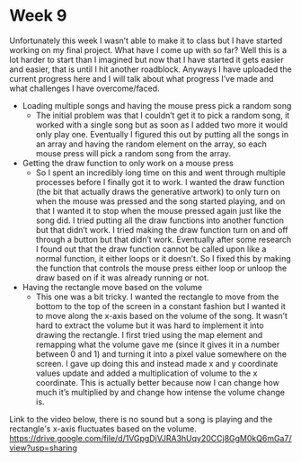# Week 9
Unfortunately this week I wasn’t able to make it to class but I have started working on my final project. What have I come up with so far? Well this is a lot harder to start than I imagined but now that I have started it gets easier and easier, that is until I hit another roadblock. Anyways I have uploaded the current progress here and I will talk about what progress I’ve made and what challenges I have overcome/faced.

* Loading multiple songs and having the mouse press pick a random song
	* The initial problem was that I couldn’t get it to pick a random song, it worked with a single song but as soon as I added two more it would only play one. Eventually I figured this out by putting all the songs in an array and having the random element on the array, so each mouse press will pick a random song from the array.
* Getting the draw function to only work on a mouse press
	* So I spent an incredibly long time on this and went through multiple processes before I finally got it to work. I wanted the draw function (the bit that actually draws the generative artwork) to only turn on when the mouse was pressed and the song started playing, and on that I wanted it to stop when the mouse pressed again just like the song did. I tried putting all the draw functions into another function but that didn’t work. I tried making the draw function turn on and off through a button but that didn’t work. Eventually after some research I found out that the draw function cannot be called upon like a normal function, it either loops or it doesn’t. So I fixed this by making the function that controls the mouse press either loop or unloop the draw based on if it was already running or not.
* Having the rectangle move based on the volume
	* This one was a bit tricky. I wanted the rectangle to move from the bottom to the top of the screen in a constant fashion but I wanted it to move along the x-axis based on the volume of the song. It wasn’t hard to extract the volume but it was hard to implement it into drawing the rectangle. I first tried using the map element and remapping what the volume gave me (since it gives it in a number between 0 and 1) and turning it into a pixel value somewhere on the screen. I gave up doing this and instead made x and y coordinate values update and added a multiplication of volume to the x coordinate. This is actually better because now I can change how much it’s multiplied by and change how intense the volume change is.

Link to the video below, there is no sound but a song is playing and the rectangle's x-axis fluctuates based on the volume.
https://drive.google.com/file/d/1VGpgDjVJRA3hUqy20CCj8GgM0kQ6mGa7/view?usp=sharing
